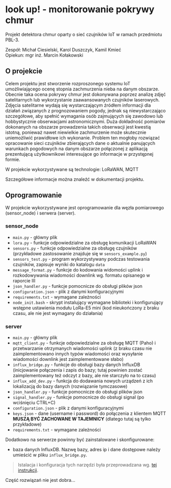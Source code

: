 # look up! - monitorowanie pokrywy chmur
Projekt detektora chmur oparty o sieć czujników IoT w ramach przedmiotu PBL-3.


Zespół: Michał Ciesielski, Karol Duszczyk, Kamil Kmieć\
Opiekun: mgr inż. Marcin Kołakowski

## O projekcie
Celem projektu jest stworzenie rozproszonego systemu IoT umożliwiającego ocenę stopnia zachmurzenia nieba na danym obszarze. Obecnie taka ocena pokrywy chmur jest dokonywana poprzez analizę zdjęć satelitarnych lub wykorzystanie zaawansowanych czujników laserowych. Zdjęcia satelitarne wydają się wystarczającym źródłem informacji dla działań związanych z prognozowaniem pogody, jednak są niewystarczająco szczegółowe, aby spełnić wymagania osób zajmujących się zawodowo lub hobbystycznie obserwacjami astronomicznymi. Duża dokładność pomiarów dokonanych na obszarze prowadzenia takich obserwacji jest kwestią istotną, ponieważ nawet niewielkie zachmurzenie może skutecznie uniemożliwić prawidłowe ich wykonanie. Problem ten mogłoby rozwiązać opracowanie sieci czujników zbierających dane o aktualnie panujących warunkach pogodowych na danym obszarze połączonej z aplikacją prezentującą użytkownikowi interesujące go informacje w przystępnej formie.

W projekcie wykorzystywane są technologie: LoRaWAN, MQTT

Szczegółowe informacje można znaleźć w dokumentacji projektu.

## Oprogramowanie
W projekcie wykorzystywane jest oprogramowanie dla węzła pomiarowego (sensor_node) i serwera (server).

### sensor_node
- `main.py` - główny plik
- `lora.py` - funkcje odpowiedzialne za obsługę komunikacji LoRaWAN
- `sensors.py` - funkcje odpowiedzialne za obsługę czujników (przykładowe zastosowanie znajduje się w `sensors_example.py`)
- `sensors_test.py` - program wykorzystywany podczas testowania czujników, zapisuje wyniki do katalogu `data`
- `message_format.py` - funkcje do kodowania widomości uplink i rozkodowywania wiadomości downlink wg. formatu opisanego w raporcie III
- `json_handler.py` - funkcje pomocnicze do obsługi plików json
- `configuration.json` - plik z danymi konfiguracyjnymi
- `requirements.txt` - wymagane zależności
- `node_init.bash` - skrypt instalujący wymagane biblioteki i konfigurujący wstępne ustawienia modułu LoRa-E5 mini (kod nieukończony z braku czasu, ale nie jest wymagany do działania)

### server
- `main.py` - główny plik
- `mqtt_client.py` - funkcje odpowiedzialne za obsługę MQTT (Paho) i przetwarzanie otrzymanych wiadomości uplink (z braku czasu nie zaimplementowano innych typów wiadomości oraz wysyłanie wiadomości downlink jest zaimplementowane słabo)
- `influx_bridge.py` - funkcje do obsługi bazy danych InfluxDB (inicjowanie połączenia i zapis do bazy; tutaj powinien zostać zaimplementowany też odczyt z bazy, ale nie starczyło na to czasu)
- `influx_add_dev.py` - funkcja do dodawania nowych urządzeń z ich lokalizacją do bazy danych (rozwiązanie tymczasowe)
- `json_handler.py` - funkcje pomocnicze do obsługi plików json
- `signal_handler.py` - funkcje pomocnicze do obsługi signal (po wciśnięciu CTRL+C)
- `configuration.json` - plik z danymi konfiguracyjnymi
- `keys.json` - dane (username i password) do połączenia z klientem MQTT **MUSZĄ BYĆ ZACHOWANE W TAJEMNICY** (dlatego tutaj są tylko przykładowe)
- `requirements.txt` - wymagane zależności

Dodatkowo na serwerze powinny być zainstalowane i skonfigurowane:
- baza danych InfluxDB. Nazwę bazy, adres ip i dane dostępowe należy umieścić w pliku `influx_bridge.py`. 

> Istalacja i konfiguracja tych narzędzi była przeprowadzana wg. [tej instrukcji](https://diyi0t.com/visualize-mqtt-data-with-influxdb-and-grafana/).

Część rozwiązań nie jest dobra...
